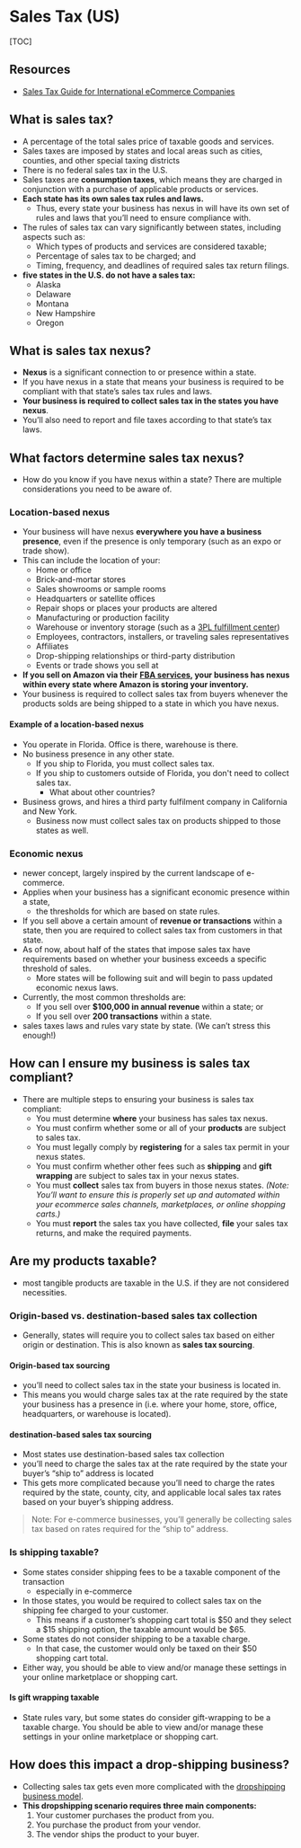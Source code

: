 # Sales Tax (US)

[TOC]

## Resources

- [Sales Tax Guide for International eCommerce Companies](https://www.shipmonk.com/blog/sales-tax-guide-for-international-ecommerce-companies)

## What is sales tax?

- A percentage of the total sales price of taxable goods and services.
- Sales taxes are imposed by states and local areas such as cities, counties, and other special taxing districts
- There is no federal sales tax in the U.S.
- Sales taxes are **consumption taxes**, which means they are charged in conjunction with a purchase of applicable products or services. 
- **Each state has its own sales tax rules and laws.** 
  - Thus, every state your business has nexus in will have its own set of rules and laws that you’ll need to ensure compliance with.
- The rules of sales tax can vary significantly between states, including aspects such as:
  - Which types of products and services are considered taxable;
  - Percentage of sales tax to be charged; and
  - Timing, frequency, and deadlines of required sales tax return filings.
- **five states in the U.S. do not have a sales tax:** 
  - Alaska
  - Delaware
  - Montana
  - New Hampshire
  - Oregon

## What is sales tax nexus?

- **Nexus** is a significant connection to or presence within a state. 
- If you have nexus in a state that means your business is required to be compliant with that state’s sales tax rules and laws. 
- **Your business is required to collect sales tax in the states you have nexus**.
- You’ll also need to report and file taxes according to that state’s tax laws.

## What factors determine sales tax nexus?

- How do you know if you have nexus within a state? There are multiple considerations you need to be aware of.

### Location-based nexus

- Your business will have nexus **everywhere you have a business presence**, even if the presence is only temporary (such as an expo or trade show). 
- This can include the location of your:
  - Home or office
  - Brick-and-mortar stores
  - Sales showrooms or sample rooms
  - Headquarters or satellite offices
  - Repair shops or places your products are altered
  - Manufacturing or production facility
  - Warehouse or inventory storage (such as a [3PL fulfillment center](https://www.shipmonk.com/))
  - Employees, contractors, installers, or traveling sales representatives
  - Affiliates
  - Drop-shipping relationships or third-party distribution
  - Events or trade shows you sell at
- **If you sell on Amazon via their** [**FBA services**](https://www.shipmonk.com/fulfillment-services/fba-prep-services)**, your business has nexus within every state where Amazon is storing your inventory.** 
- Your business is required to collect sales tax from buyers whenever the products solds are being shipped to a state in which you have nexus.

#### Example of a location-based nexus

- You operate in Florida. Office is there, warehouse is there.
- No business presence in any other state.
  - If you ship to Florida, you must collect sales tax.
  - If you ship to customers outside of Florida, you don't need to collect sales tax.
    - What about other countries?
- Business grows, and hires a third party fulfilment company in California and New York.
  - Business now must collect sales tax on products shipped to those states as well.

### Economic nexus

- newer concept, largely inspired by the current landscape of e-commerce.
- Applies when your business has a significant economic presence within a state, 
  - the thresholds for which are based on state rules. 
- If you sell above a certain amount of **revenue or transactions** within a state, then you are required to collect sales tax from customers in that state. 
- As of now, about half of the states that impose sales tax have requirements based on whether your business exceeds a specific threshold of sales. 
  - More states will be following suit and will begin to pass updated economic nexus laws. 
- Currently, the most common thresholds are:
  - If you sell over **$100,000 in annual revenue** within a state; or
  - If you sell over **200 transactions** within a state.
- sales taxes laws and rules vary state by state. (We can’t stress this enough!)

## How can I ensure my business is sales tax compliant?

- There are multiple steps to ensuring your business is sales tax compliant:
  - You must determine **where** your business has sales tax nexus.
  - You must confirm whether some or all of your **products** are subject to sales tax.
  - You must legally comply by **registering** for a sales tax permit in your nexus states.
  - You must confirm whether other fees such as **shipping** and **gift wrapping** are subject to sales tax in your nexus states.
  - You must **collect** sales tax from buyers in those nexus states. *(Note: You’ll want to ensure this is properly set up and automated within your ecommerce sales channels, marketplaces, or online shopping carts.)*
  - You must **report** the sales tax you have collected, **file** your sales tax returns, and make the required payments.

## Are my products taxable?

- most tangible products are taxable in the U.S. if they are not considered necessities.

### Origin-based vs. destination-based sales tax collection

- Generally, states will require you to collect sales tax based on either origin or destination. This is also known as **sales tax sourcing**.

#### Origin-based tax sourcing

- you’ll need to collect sales tax in the state your business is located in.
- This means you would charge sales tax at the rate required by the state your business has a presence in (i.e. where your home, store, office, headquarters, or warehouse is located). 

#### destination-based sales tax sourcing

- Most states use destination-based sales tax collection
- you’ll need to charge the sales tax at the rate required by the state your buyer’s “ship to” address is located
- This gets more complicated because you’ll need to charge the rates required by the state, county, city, and applicable local sales tax rates based on your buyer’s shipping address.

> Note: For e-commerce businesses, you’ll generally be collecting sales tax based on rates required for the “ship to” address.

### Is shipping taxable?

- Some states consider shipping fees to be a taxable component of the transaction
  - especially in e-commerce
- In those states, you would be required to collect sales tax on the shipping fee charged to your customer. 
  - This means if a customer’s shopping cart total is $50 and they select a $15 shipping option, the taxable amount would be $65.
- Some states do not consider shipping to be a taxable charge. 
  - In that case, the customer would only be taxed on their $50 shopping cart total.
- Either way, you should be able to view and/or manage these settings in your online marketplace or shopping cart.

#### Is gift wrapping taxable

- State rules vary, but some states do consider gift-wrapping to be a taxable charge. You should be able to view and/or manage these settings in your online marketplace or shopping cart.

## How does this impact a drop-shipping business?

- Collecting sales tax gets even more complicated with the [dropshipping business model](https://www.shipmonk.com/blog/what-is-dropshipping-and-is-it-best-for-your-business). 
- **This dropshipping scenario requires three main components:** 
  1. Your customer purchases the product from you.
  2. You purchase the product from your vendor.
  3. The vendor ships the product to your buyer.